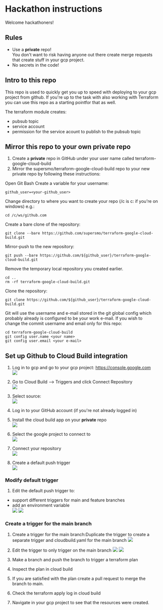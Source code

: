 # Hackathon instructions
Welcome hackathoners!

## Rules ##
* Use a **private** repo!  
You don't want to risk having anyone out there create merge requests that create stuff in your gcp project.
* No secrets in the code!

## Intro to this repo ##
This repo is used to quickly get you up to speed with deploying to your gcp project from github. 
If you're up to the task with also working with Terraform you can use this repo as a starting pointfor that as well.

The terraform module creates:
* pubsub topic
* service account
* permission for the service acount to publish to the pubsub topic

## Mirror this repo to your own private repo
1. Create a **private** repo in GitHub under your user name called terraform-google-cloud-build
1. Mirror  the supersmo/terraform-google-cloud-build repo to your new private repo by following these instructions:

Open Git Bash
Create a variable for your username:
```
github_user=<your-github_user>
```

Change directory to where you want to create your repo (/c is c: if you're on windows) e.g.:
```shell script
cd /c/ws/github.com
```

Create a bare clone of the repository: 
```shell script
git clone --bare https://github.com/supersmo/terraform-google-cloud-build.git
```
Mirror-push to the new repository: 
```shell script
git push --bare https://github.com/${github_user}/terraform-google-cloud-build.git
```
Remove the temporary local repository you created earlier. 
```shell script
cd ..
rm -rf terraform-google-cloud-build.git
```

Clone the repository: 
```shell script
git clone https://github.com/${github_user}/terraform-google-cloud-build.git
```

Git will use the username and e-mail stored in the git global config which probably already is configured to be your work e-mail. If you wish to change the commit username and email only for this repo:
```shell script
cd terraform-google-cloud-build
git config user.name <your name>
git config user.email <your e-mail>
```

## Set up Github to Cloud Build integration ##
1. Log in to gcp and go to your gcp project: https://console.google.com  
![](images/0_select_project.png)  

1. Go to Cloud Build –> Triggers and click Connect Repository  
![](images/1_connect_repository.png)  

1. Select source:  
![](images/2_select_source.png)  

1. Log in to your GitHub account (if you're not already logged in)    

1. Install the cloud build app on your **private** repo  
![](images/3_install_google_cloud_build_on_repo.png)  

1. Select the google project to connect to  
![](images/4_select_google_project_to_connect_to.png)  

1. Connect your repository  
![](images/5_select_github_repo.png)  

1. Create a default push trigger  
![](images/6_create_push_trigger.png)  

### Modify default trigger ###
1. Edit the default push trigger to:
* support different triggers for main and feature branches
* add an environment variable  
![](images/7_edit_trigger_1.png)
![](images/7_edit_trigger_2.png)

### Create a trigger for the main branch ###
1. Create a trigger for the main branch:Duplicate the trigger to create a separate trigger and cloudbuild.yaml for the main branch
![](images/8_duplicate_trigger.png)

1. Edit the trigger to only trigger on the main branch
![](images/9_edit_trigger_for_main1.png)
![](images/9_edit_trigger_for_main2.png)

1. Make a branch and push the branch to trigger a terraform plan

1. Inspect the plan in cloud build

1. If you are satisfied with the plan create a pull request to merge the branch to main.

1. Check the terraform apply log in cloud build

1. Navigate in your gcp project to see that the resources were created.